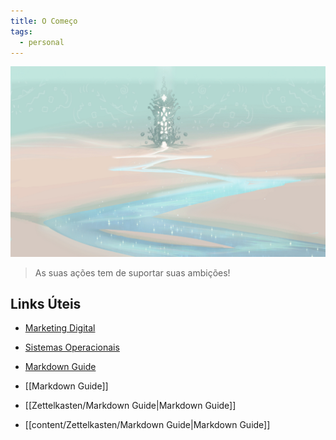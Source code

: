 ```yaml
---
title: O Começo
tags:
  - personal
---
```

![](assets/wallhaven-k7k5dd.jpg)

>As suas ações tem de suportar suas ambições!

## Links Úteis
- [Marketing Digital](Zettelkasten/Marketing%20Digital.md)
- [Sistemas Operacionais](Zettelkasten/Sistemas%20Operacionais.md)
- [Markdown Guide](Zettelkasten/Markdown%20Guide.md)


- [[Markdown Guide]]
- [[Zettelkasten/Markdown Guide|Markdown Guide]]
- [[content/Zettelkasten/Markdown Guide|Markdown Guide]]
